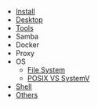 - [Install](./Install)
- [Desktop](Linux_Desktop)
- [Tools](./Tools)
- Samba
- Docker
- Proxy
- OS
  - [File System](./OS_File_System)
  - [POSIX VS SystemV](./POSIX_VS_SystemV)
- [Shell](./Shell)
- [Others](./Others)

